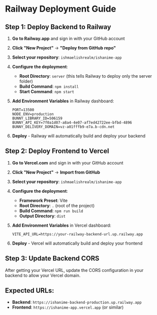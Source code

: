 # Railway Deployment Guide

## Step 1: Deploy Backend to Railway

1. **Go to Railway.app** and sign in with your GitHub account
2. **Click "New Project"** → **"Deploy from GitHub repo"**
3. **Select your repository**: `ishmaelishrealm/ishanime-app`
4. **Configure the deployment**:
   - **Root Directory**: `server` (this tells Railway to deploy only the server folder)
   - **Build Command**: `npm install`
   - **Start Command**: `npm start`

5. **Add Environment Variables** in Railway dashboard:
   ```
   PORT=13500
   NODE_ENV=production
   BUNNY_LIBRARY_ID=506159
   BUNNY_API_KEY=7f0a1d07-a8a4-4e07-af7ed42722ee-bfbd-4896
   BUNNY_DELIVERY_DOMAIN=vz-a01fffb9-e7a.b-cdn.net
   ```

6. **Deploy** - Railway will automatically build and deploy your backend

## Step 2: Deploy Frontend to Vercel

1. **Go to Vercel.com** and sign in with your GitHub account
2. **Click "New Project"** → **Import from GitHub**
3. **Select your repository**: `ishmaelishrealm/ishanime-app`
4. **Configure the deployment**:
   - **Framework Preset**: Vite
   - **Root Directory**: `.` (root of the project)
   - **Build Command**: `npm run build`
   - **Output Directory**: `dist`

5. **Add Environment Variables** in Vercel dashboard:
   ```
   VITE_API_URL=https://your-railway-backend-url.up.railway.app
   ```

6. **Deploy** - Vercel will automatically build and deploy your frontend

## Step 3: Update Backend CORS

After getting your Vercel URL, update the CORS configuration in your backend to allow your Vercel domain.

## Expected URLs:
- **Backend**: `https://ishanime-backend-production.up.railway.app`
- **Frontend**: `https://ishanime-app.vercel.app` (or similar)
